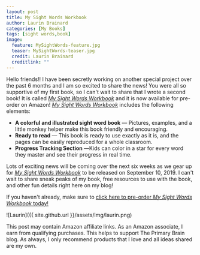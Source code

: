 ```yaml
---
layout: post
title: My Sight Words Workbook
author: Laurin Brainard
categories: [My Books]
tags: [sight words,book]
image:
  feature: MySightWords-feature.jpg
  teaser: MySightWords-teaser.jpg
  credit: Laurin Brainard
  creditlink: ""
---
```

Hello friends!! I have been secretly working on another special project over the past 6 months and I am so excited to share the news! You were all so supportive of my first book, so I can't wait to share that I wrote a second book! It is called [_My Sight Words Workbook_](amzn.to/2NY7sOg) and it is now available for pre-order on Amazon! [_My Sight Words Workbook_](amzn.to/2NY7sOg) includes the following elements:
* **A colorful and illustrated sight word book** ― Pictures, examples, and a little monkey helper make this book friendly and encouraging.
* **Ready to read** ― This book is ready to use exactly as it is, and the pages can be easily reproduced for a whole classroom.
* **Progress Tracking Section** ―Kids can color in a star for every word they master and see their progress in real time.

Lots of exciting news will be coming over the next six weeks as we gear up for [_My Sight Words Workbook_](amzn.to/2NY7sOg) to be released on September 10, 2019. I can't wait to share sneak peaks of my book, free resources to use with the book, and other fun details right here on my blog! 

If you haven't already, make sure to [click here to pre-order _My Sight Words Workbook_ today!](amzn.to/2NY7sOg)

<div id="fd-form-5d7bbeaa1093300012a8c6ae"></div>
<script>
  window.fd('form', {
    formId: '5d7bbeaa1093300012a8c6ae',
    containerEl: document.querySelector('#fd-form-5d7bbeaa1093300012a8c6ae')
  });
</script>
![Laurin]({{ site.github.url }}/assets/img/laurin.png)

This post may contain Amazon affiliate links. As an Amazon associate, I earn from qualifying purchases. This helps to support The Primary Brain blog. As always, I only recommend products that I love and all ideas shared are my own. 
